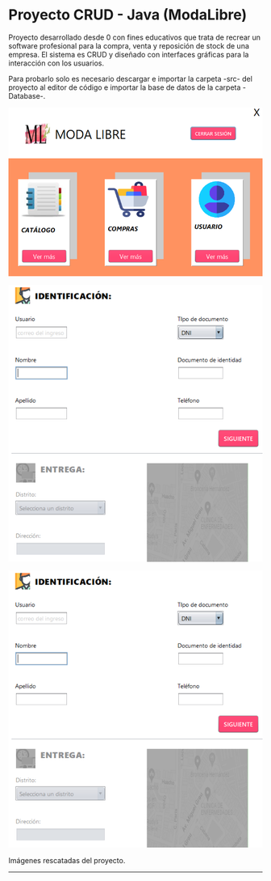 # Proyecto CRUD - Java (ModaLibre)

<!-- Front Matter -->
Proyecto desarrollado desde 0 con fines educativos que trata de recrear un software profesional para la compra, venta y reposición de stock de una empresa. El sistema es CRUD y diseñado con interfaces gráficas para la interacción con los usuarios. 

Para probarlo solo es necesario descargar e importar la carpeta -src- del proyecto al editor de código e importar la base de datos de la carpeta -Database-.

<div align="center">

  ![JavaScript Banner][img1]

  ![JavaScript Banner][img2]
  
  ![JavaScript Banner][img3]

</div>

Imágenes rescatadas del proyecto.

---

<!-- Images -->
[img1]: https://raw.githubusercontent.com/porrodv/MODALIBRE_CRUD/master/assets/cap1.png

[img2]: https://raw.githubusercontent.com/porrodv/MODALIBRE_CRUD/master/assets/cap3.png

[img3]: https://raw.githubusercontent.com/porrodv/MODALIBRE_CRUD/master/assets/cap3.png
